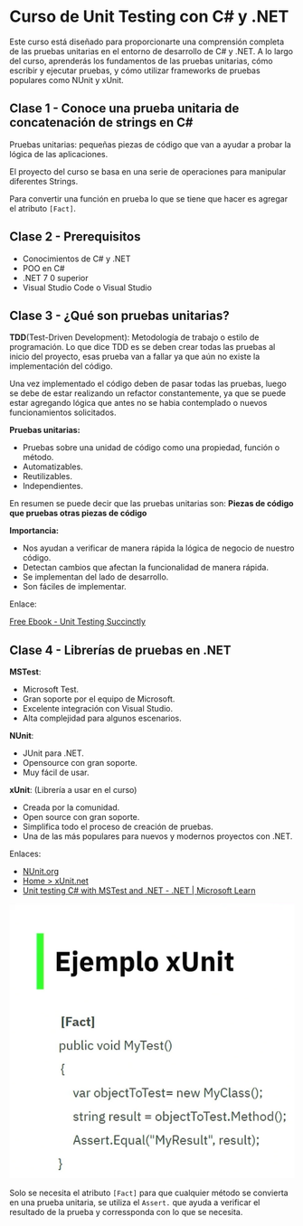 # Curso de Unit Testing con C# y .NET

Este curso está diseñado para proporcionarte una comprensión completa de las pruebas unitarias en el entorno de desarrollo de C# y .NET. A lo largo del curso, aprenderás los fundamentos de las pruebas unitarias, cómo escribir y ejecutar pruebas, y cómo utilizar frameworks de pruebas populares como NUnit y xUnit.

## Clase 1 - Conoce una prueba unitaria de concatenación de strings en C\#

Pruebas unitarias: pequeñas piezas de código que van a ayudar a probar la lógica de las aplicaciones.

El proyecto del curso se basa en una serie de operaciones para manipular diferentes Strings.

Para convertir una función en prueba lo que se tiene que hacer es agregar el atributo `[Fact]`.

## Clase 2 - Prerequisitos

- Conocimientos de C# y .NET
- POO en C#
- .NET 7 0 superior
- Visual Studio Code o Visual Studio

## Clase 3 - ¿Qué son pruebas unitarias?

**TDD**(Test-Driven Development): Metodología de trabajo o estilo de programación. Lo que dice TDD es se deben crear todas las pruebas al inicio del proyecto, esas prueba van a fallar ya que aún no existe la implementación del código.

Una vez implementado el código deben de pasar todas las pruebas, luego se debe de estar realizando un refactor constantemente, ya que se puede estar agregando lógica que antes no se habia contemplado o nuevos funcionamientos solicitados.

**Pruebas unitarias:**

- Pruebas sobre una unidad de código como una propiedad, función o método.
- Automatizables.
- Reutilizables.
- Independientes.

En resumen se puede decir que las pruebas unitarias son: **Piezas de código que pruebas otras piezas de código**

**Importancia:**

- Nos ayudan a verificar de manera rápida la lógica de negocio de nuestro código.
- Detectan cambios que afectan la funcionalidad de manera rápida.
- Se implementan del lado de desarrollo.
- Son fáciles de implementar.

Enlace:

[Free Ebook - Unit Testing Succinctly](https://www.syncfusion.com/succinctly-free-ebooks/unittesting)

## Clase 4 - Librerías de pruebas en .NET

**MSTest**:

- Microsoft Test.
- Gran soporte por el equipo de Microsoft.
- Excelente integración con Visual Studio.
- Alta complejidad para algunos escenarios.

**NUnit**:

- JUnit para .NET.
- Opensource con gran soporte.
- Muy fácil de usar.

**xUnit**: (Librería a usar en el curso)

- Creada por la comunidad.
- Open source con gran soporte.
- Simplifica todo el proceso de creación de pruebas.
- Una de las más populares para nuevos y modernos proyectos con .NET.


Enlaces:

- [NUnit.org](https://nunit.org/)
- [Home > xUnit.net](https://xunit.net/)
- [Unit testing C# with MSTest and .NET - .NET | Microsoft Learn](https://learn.microsoft.com/en-us/dotnet/core/testing/unit-testing-with-mstest)

![Ejemplo de XUnit](images/ejemplo_xunit.png)

Solo se necesita el atributo `[Fact]` para que cualquier método se convierta en una prueba unitaria, se utiliza el `Assert.` que ayuda a verificar el resultado de la prueba y corressponda con lo que se necesita.

